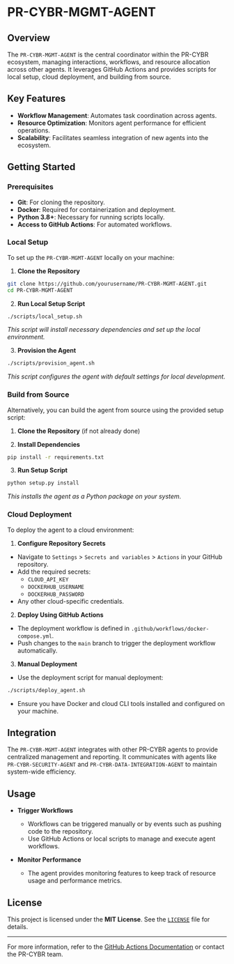 # PR-CYBR-MGMT-AGENT

## Overview

The `PR-CYBR-MGMT-AGENT` is the central coordinator within the PR-CYBR ecosystem, managing interactions, workflows, and resource allocation across other agents. It leverages GitHub Actions and provides scripts for local setup, cloud deployment, and building from source.

## Key Features

- **Workflow Management**: Automates task coordination across agents.
- **Resource Optimization**: Monitors agent performance for efficient operations.
- **Scalability**: Facilitates seamless integration of new agents into the ecosystem.

## Getting Started

### Prerequisites

- **Git**: For cloning the repository.
- **Docker**: Required for containerization and deployment.
- **Python 3.8+**: Necessary for running scripts locally.
- **Access to GitHub Actions**: For automated workflows.

### Local Setup

To set up the `PR-CYBR-MGMT-AGENT` locally on your machine:

1. **Clone the Repository**

```bash
git clone https://github.com/yourusername/PR-CYBR-MGMT-AGENT.git
cd PR-CYBR-MGMT-AGENT
```

2.	**Run Local Setup Script**

```bash
./scripts/local_setup.sh
```
_This script will install necessary dependencies and set up the local environment._

3. **Provision the Agent**

```bash
./scripts/provision_agent.sh
```
_This script configures the agent with default settings for local development._

### Build from Source

Alternatively, you can build the agent from source using the provided setup script:

1. **Clone the Repository** (if not already done)

2. **Install Dependencies**

```bash
pip install -r requirements.txt
```

3. **Run Setup Script**

```bash
python setup.py install
```
_This installs the agent as a Python package on your system._

### Cloud Deployment

To deploy the agent to a cloud environment:

1. **Configure Repository Secrets**

- Navigate to `Settings` > `Secrets and variables` > `Actions` in your GitHub repository.
- Add the required secrets:
   - `CLOUD_API_KEY`
   - `DOCKERHUB_USERNAME`
   - `DOCKERHUB_PASSWORD`
- Any other cloud-specific credentials.

2. **Deploy Using GitHub Actions**

- The deployment workflow is defined in `.github/workflows/docker-compose.yml`.
- Push changes to the `main` branch to trigger the deployment workflow automatically.

3. **Manual Deployment**

- Use the deployment script for manual deployment:

```bash
./scripts/deploy_agent.sh
```

- Ensure you have Docker and cloud CLI tools installed and configured on your machine.

## Integration

The `PR-CYBR-MGMT-AGENT` integrates with other PR-CYBR agents to provide centralized management and reporting. It communicates with agents like `PR-CYBR-SECURITY-AGENT` and `PR-CYBR-DATA-INTEGRATION-AGENT` to maintain system-wide efficiency.

## Usage

- **Trigger Workflows**

  - Workflows can be triggered manually or by events such as pushing code to the repository.
  - Use GitHub Actions or local scripts to manage and execute agent workflows.

- **Monitor Performance**

  - The agent provides monitoring features to keep track of resource usage and performance metrics.

## License

This project is licensed under the **MIT License**. See the [`LICENSE`](LICENSE) file for details.

---

For more information, refer to the [GitHub Actions Documentation](https://docs.github.com/en/actions) or contact the PR-CYBR team.
